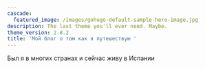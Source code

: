 ```yaml
---
cascade:
  featured_image: /images/gohugo-default-sample-hero-image.jpg
description: The last theme you'll ever need. Maybe.
theme_version: 2.8.2
title: 'Мой блог о том как я путешествую '
---
```

Был я в многих странах и сейчас живу в Испании
